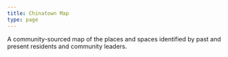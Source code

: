 ```yaml
---
title: Chinatown Map
type: page
---
```


A community-sourced map of the places and spaces identified by past and present residents and community leaders.